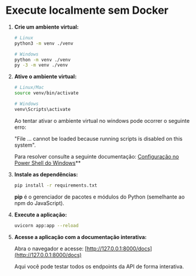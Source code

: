 # Execute localmente sem Docker

1. **Crie um ambiente virtual:**

   ```sh
   # Linux
   python3 -m venv ./venv

   # Windows
   python -m venv ./venv
   py -3 -m venv ./venv
   ```

2. **Ative o ambiente virtual:**

   ```sh
   # Linux/Mac
   source venv/bin/activate

   # Windows
   venv\Scripts\activate
   ```

   Ao tentar ativar o ambiente virtual no windows pode ocorrer o seguinte erro:

   "File ... cannot be loaded because running scripts is disabled on this system".

   Para resolver consulte a seguinte documentação: [Configuração no Power Shell do Windows](./readme-config-powershell.md)**

3. **Instale as dependências:**

   ```sh
   pip install -r requirements.txt
   ```

   **pip** é o gerenciador de pacotes e módulos do Python (semelhante ao npm do JavaScript).

4. **Execute a aplicação:**

   ```sh
   uvicorn app:app --reload
   ```

5. **Acesse a aplicação com a documentação interativa:**

   Abra o navegador e acesse: [http://127.0.0.1:8000/docs](http://127.0.0.1:8000/docs)

   Aqui você pode testar todos os endpoints da API de forma interativa.
